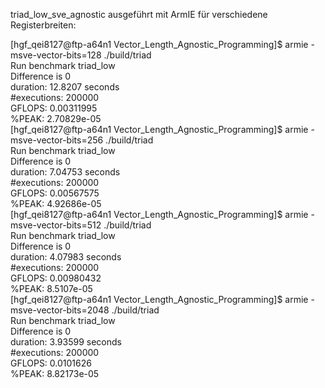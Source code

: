 triad_low_sve_agnostic ausgeführt mit ArmIE für verschiedene Registerbreiten:


[hgf_qei8127@ftp-a64n1 Vector_Length_Agnostic_Programming]$ armie -msve-vector-bits=128 ./build/triad  
Run benchmark triad_low  
Difference is 0  
 duration: 12.8207 seconds  
 #executions: 200000  
 GFLOPS: 0.00311995  
 %PEAK: 2.70829e-05  
[hgf_qei8127@ftp-a64n1 Vector_Length_Agnostic_Programming]$ armie -msve-vector-bits=256 ./build/triad  
Run benchmark triad_low  
Difference is 0  
 duration: 7.04753 seconds  
 #executions: 200000  
 GFLOPS: 0.00567575  
 %PEAK: 4.92686e-05  
[hgf_qei8127@ftp-a64n1 Vector_Length_Agnostic_Programming]$ armie -msve-vector-bits=512 ./build/triad  
Run benchmark triad_low  
Difference is 0  
 duration: 4.07983 seconds  
 #executions: 200000  
 GFLOPS: 0.00980432  
 %PEAK: 8.5107e-05  
[hgf_qei8127@ftp-a64n1 Vector_Length_Agnostic_Programming]$ armie -msve-vector-bits=2048 ./build/triad  
Run benchmark triad_low  
Difference is 0  
 duration: 3.93599 seconds  
 #executions: 200000  
 GFLOPS: 0.0101626  
 %PEAK: 8.82173e-05  
